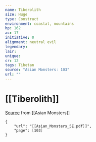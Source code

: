```yaml
---
name: Tiberolith
size: Huge
type: Construct
environment: coastal, mountains
hp: 162
ac: 17
initiative: 0
alignment: neutral evil
legendary: 
lair: 
unique: 
cr: 12
tags: Tibetan
source: "Asian Monsters: 103"
url: ""
---
```

# [[Tiberolith]]

[Source](zotero://open-pdf/library/items/2YJ39RUI?page=103) from [[Asian Monsters]]

```pdf
{
	"url": "[[Asian_Monsters_5E.pdf]]",
	"page": [103]
}
```

